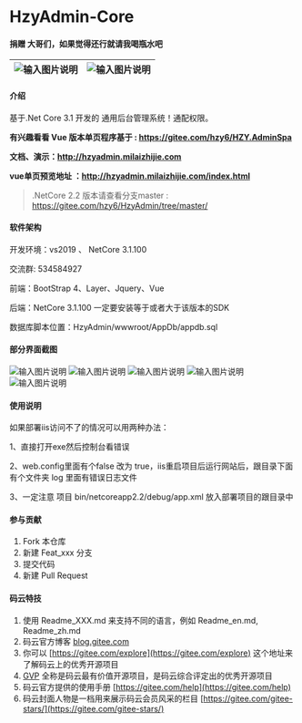 # HzyAdmin-Core


#### 捐赠 大哥们，如果觉得还行就请我喝瓶水吧
|  ![输入图片说明](https://images.gitee.com/uploads/images/2020/0302/162422_94ee4116_1242080.jpeg "微信图片_20200302162149.jpg")   |  ![输入图片说明](https://images.gitee.com/uploads/images/2020/0302/162431_7e7da4ea_1242080.jpeg "微信图片_20200302162144.jpg")   |
| --- | --- |



#### 介绍
基于.Net Core 3.1 开发的 通用后台管理系统！通配权限。

 **有兴趣看看 Vue 版本单页程序基于 : https://gitee.com/hzy6/HZY.AdminSpa** 

 **文档、演示：http://hzyadmin.milaizhijie.com**

 **vue单页预览地址 ：http://hzyadmin.milaizhijie.com/index.html** 

> .NetCore 2.2 版本请查看分支master : https://gitee.com/hzy6/HzyAdmin/tree/master/


#### 软件架构
开发环境：vs2019 、 NetCore 3.1.100

交流群: 534584927

前端：BootStrap 4、Layer、Jquery、Vue

后端：NetCore 3.1.100 一定要安装等于或者大于该版本的SDK

数据库脚本位置：HzyAdmin/wwwroot/AppDb/appdb.sql


#### 部分界面截图
![输入图片说明](https://images.gitee.com/uploads/images/2019/0711/004720_5c95a75f_1242080.jpeg "1.jpg")
![输入图片说明](https://images.gitee.com/uploads/images/2019/0830/184022_514f540f_1242080.png "屏幕截图.png")
![输入图片说明](https://images.gitee.com/uploads/images/2019/0805/085723_b1c615f0_1242080.png "屏幕截图.png")
![输入图片说明](https://images.gitee.com/uploads/images/2019/0711/005112_29863a12_1242080.jpeg "1562777452(1).jpg")
![输入图片说明](https://images.gitee.com/uploads/images/2019/0805/085906_6ebd2d77_1242080.png "屏幕截图.png")

#### 使用说明

如果部署iis访问不了的情况可以用两种办法：

1、直接打开exe然后控制台看错误

2、web.config里面有个false 改为 true，iis重启项目后运行网站后，跟目录下面 有个文件夹 log 里面有错误日志文件

3、一定注意 项目 bin/netcoreapp2.2/debug/app.xml 放入部署项目的跟目录中 


#### 参与贡献

1. Fork 本仓库
2. 新建 Feat_xxx 分支
3. 提交代码
4. 新建 Pull Request


#### 码云特技

1. 使用 Readme\_XXX.md 来支持不同的语言，例如 Readme\_en.md, Readme\_zh.md
2. 码云官方博客 [blog.gitee.com](https://blog.gitee.com)
3. 你可以 [https://gitee.com/explore](https://gitee.com/explore) 这个地址来了解码云上的优秀开源项目
4. [GVP](https://gitee.com/gvp) 全称是码云最有价值开源项目，是码云综合评定出的优秀开源项目
5. 码云官方提供的使用手册 [https://gitee.com/help](https://gitee.com/help)
6. 码云封面人物是一档用来展示码云会员风采的栏目 [https://gitee.com/gitee-stars/](https://gitee.com/gitee-stars/)